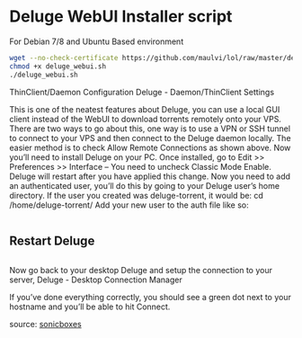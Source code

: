 # Deluge WebUI Installer script

For Debian 7/8 and Ubuntu Based environment

```sh
wget --no-check-certificate https://github.com/maulvi/lol/raw/master/deluge_webui.sh
chmod +x deluge_webui.sh
./deluge_webui.sh
```
ThinClient/Daemon Configuration Deluge - Daemon/ThinClient Settings

This is one of the neatest features about Deluge, you can use a local GUI client instead of the WebUI to  download torrents remotely onto your VPS.  There are two ways to go about this, one way is to use a VPN or SSH tunnel to connect to your VPS and then connect to the Deluge daemon locally.  The easier method is to check Allow Remote Connections as shown above. Now you’ll need to install Deluge on your PC.  Once installed, go to Edit >>  Preferences >> Interface  –  You need to uncheck Classic Mode Enable.  Deluge will restart after you have applied this change. Now you need to add an authenticated user, you’ll do this by going to your Deluge user’s home directory.  If the user you created was deluge-torrent, it would be: cd /home/deluge-torrent/ Add your new user to the auth file like so:

```echo "username:strongpassword:10" >> ./.config/deluge/auth
```
## Restart Deluge ##
```/etc/init.d/deluge-daemon restart
```
Now go back to your desktop Deluge and setup the connection to your server, Deluge - Desktop Connection Manager

If you’ve done everything correctly, you should see a green dot next to your hostname and you’ll be able to hit Connect.




source: [sonicboxes](https://sonicboxes.com)
